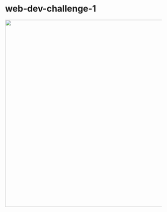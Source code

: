 # web-dev-challenge-1

<img src="https://github.com/Coders-Prime/web-dev-challenge-1/blob/master/design/Web%201920%20%E2%80%93%201.png?raw=true" style="width:600px" />
